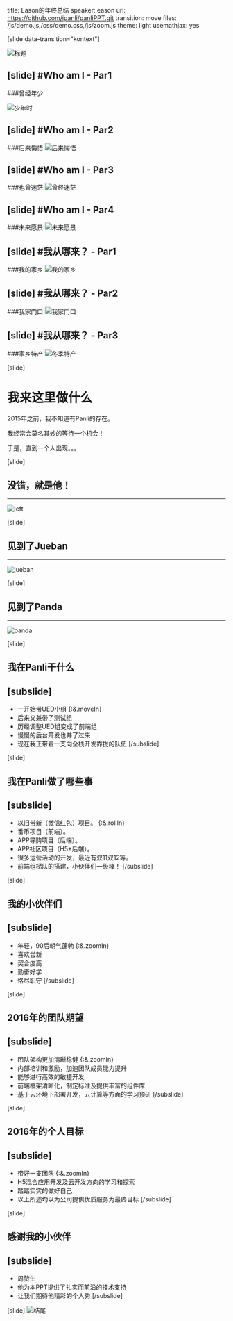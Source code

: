 title: Eason的年终总结
speaker: eason
url: https://github.com/ipanli/panliPPT.git
transition: move
files: /js/demo.js,/css/demo.css,/js/zoom.js
theme: light
usemathjax: yes

[slide data-transition="kontext"]

![标题](http://zanjs.b0.upaiyun.com/image/b/6a/1c320ef56025fb36821f1ae80a700.png)


[slide]
#Who am I - Par1
----
###曾经年少

![少年时](http://zanjs.b0.upaiyun.com/image/0/d8/c524b41b2b0949a0b64b111995b37.jpg)

[slide]
#Who am I - Par2
----
###后来悔悟
![后来悔悟](http://zanjs.b0.upaiyun.com/image/e/2a/5e5c9fe385a54a9c315f5d6c679df.jpg)


[slide]
#Who am I - Par3
----
###也曾迷茫
![曾经迷茫](http://zanjs.b0.upaiyun.com/image/e/f1/2c86b46973a57132a2a556388de08.jpg)


[slide]
#Who am I - Par4
----
###未来愿景
![未来愿景](http://zanjs.b0.upaiyun.com/image/6/d1/651e06f104fa690ebccfb4b22c352.jpg)


[slide]
#我从哪来？ - Par1
----
###我的家乡
![我的家乡](http://zanjs.b0.upaiyun.com/image/5/bf/897869a99637712a574523389bb56.jpg)

[slide]
#我从哪来？ - Par2
----
###我家门口
![我家门口](http://zanjs.b0.upaiyun.com/image/3/80/86b9f7710862a547c1c307149c6cb.jpg)

[slide]
#我从哪来？ - Par3
----
###家乡特产
![冬季特产](http://zanjs.b0.upaiyun.com/image/5/96/b430f3900e9804676fb8cc1551717.jpg)


[slide]
# 我来这里做什么
2015年之前，我不知道有Panli的存在。

我经常会莫名其妙的等待一个机会！

于是，直到一个人出现。。。


[slide]
## 没错，就是他！
---
![left](http://zanjs.b0.upaiyun.com/image/e/f0/0e660f6013944075623fc2748d891.jpg)

[slide]
## 见到了Jueban
---
![jueban](http://zanjs.b0.upaiyun.com/image/c/fc/07d0d868fb207feb4828bb833635f.jpg)

[slide]
## 见到了Panda
---
![panda](http://zanjs.b0.upaiyun.com/image/b/00/cd36ebfc34a816118762e60027274.jpg)

[slide]
## 我在Panli干什么
[subslide]
---
* 一开始带UED小组 {:&.moveIn}
* 后来又兼带了测试组
* 历经调整UED组变成了前端组 
* 慢慢的后台开发也并了过来 
* 现在我正带着一支向全栈开发靠拢的队伍 
[/subslide]

[slide]
## 我在Panli做了哪些事
[subslide]
---
* 以旧带新（微信红包）项目。 {:&.rollIn}
* 番币项目（前端）。
* APP导购项目（后端）。
* APP社区项目（H5+后端）。
* 很多运营活动的开发，最近有双11双12等。
* 前端组梯队的搭建，小伙伴们一级棒！
[/subslide]


[slide]
## 我的小伙伴们
[subslide]
---
* 年轻，90后朝气蓬勃 {:&.zoomIn}
* 喜欢尝新
* 契合度高
* 勤奋好学
* 恪尽职守
[/subslide]

[slide]
## 2016年的团队期望
[subslide]
---
* 团队架构更加清晰稳健 {:&.zoomIn}
* 内部培训和激励，加速团队成员能力提升
* 能够进行高效的敏捷开发
* 前端框架清晰化，制定标准及提供丰富的组件库
* 基于云环境下部署开发，云计算等方面的学习预研
[/subslide]

[slide]
## 2016年的个人目标
[subslide]
---
* 带好一支团队 {:&.zoomIn}
* H5混合应用开发及云开发方向的学习和探索
* 踏踏实实的做好自己
* 以上所述均以为公司提供优质服务为最终目标
[/subslide]

[slide]
## 感谢我的小伙伴
[subslide]
---
* 周赞生
* 他为本PPT提供了扎实而前沿的技术支持
* 让我们期待他精彩的个人秀
[/subslide]


[slide]
![结尾](http://zanjs.b0.upaiyun.com/image/1/21/e24826f0884e9a622d7cf58ba8d65.png)



